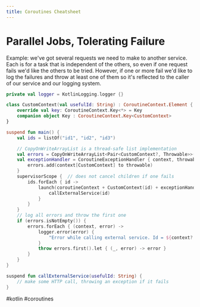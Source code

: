 ```yaml
---
title: Coroutines Cheatsheet
---
```

# Parallel Jobs, Tolerating Failure

Example: we've got several requests we need to make to another service. Each is for a task that is independent of the others, so even if one request fails we'd like the others to be tried. However, if one or more fail we'd like to log the failures and throw at least one of them so it's reflected to the caller of our service and our logging system.

```kotlin
private val logger = KotlinLogging.logger {}

class CustomContext(val usefulId: String) : CoroutineContext.Element {
    override val key: CoroutineContext.Key<*> = Key
    companion object Key : CoroutineContext.Key<CustomContext>
}

suspend fun main() {
    val ids = listOf("id1", "id2", "id3")

    // CopyOnWriteArrayList is a thread-safe list implementation
    val errors = CopyOnWriteArrayList<Pair<CustomContext?, Throwable>>()
    val exceptionHandler = CoroutineExceptionHandler { context, throwable ->
        errors.add(context[CustomContext] to throwable)
    }
    supervisorScope {  // does not cancel children if one fails
        ids.forEach { id ->
            launch(coroutineContext + CustomContext(id) + exceptionHandler) {
                callExternalService(id)
            }
        }
    }
    // log all errors and throw the first one
    if (errors.isNotEmpty()) {
        errors.forEach { (context, error) ->
            logger.error(error) {
                "Error while calling external service. Id = ${context?.usefulId}"
            }
            throw errors.first().let { (_, error) -> error }
        }
    }
}

suspend fun callExternalService(usefulId: String) {
    // make some HTTP call, throwing an exception if it fails
}
```

#kotlin #coroutines